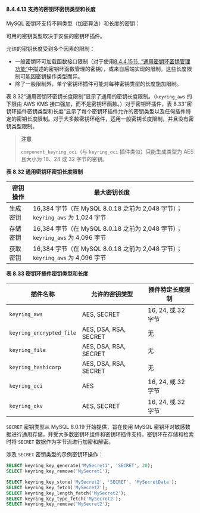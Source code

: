 #### 8.4.4.13 支持的密钥环密钥类型和长度

MySQL 密钥环支持不同类型（加密算法）和长度的密钥：

可用的密钥类型取决于安装的密钥环插件。

允许的密钥长度受到多个因素的限制：

- 一般密钥环可加载函数接口限制（对于使用[8.4.4.15节, “通用密钥环密钥管理功能”](#8.4.4.15)中描述的密钥环函数管理的密钥），或来自后端实现的限制。这些长度限制可能因密钥操作类型而异。
- 除了一般限制外，单个密钥环插件可能对每种密钥类型的长度施加限制。

表 8.32“通用密钥环密钥长度限制”显示了通用的密钥长度限制。（`keyring_aws` 的下限由 AWS KMS 接口强加，而不是密钥环函数。）对于密钥环插件，表 8.33“密钥环插件密钥类型和长度”显示了每个密钥环插件允许的密钥类型以及任何插件特定的密钥长度限制。对于大多数密钥环组件，适用一般密钥长度限制，并且没有密钥类型限制。

> **注意**
>
> `component_keyring_oci`（与 `keyring_oci` 插件类似）只能生成类型为 AES 且大小为 16、24 或 32 字节的密钥。

**表 8.32 通用密钥环密钥长度限制**

| 密钥操作 | 最大密钥长度                                                 |
| -------- | ------------------------------------------------------------ |
| 生成密钥 | 16,384 字节（在 MySQL 8.0.18 之前为 2,048 字节）；`keyring_aws` 为 1,024 字节 |
| 存储密钥 | 16,384 字节（在 MySQL 8.0.18 之前为 2,048 字节）；`keyring_aws` 为 4,096 字节 |
| 获取密钥 | 16,384 字节（在 MySQL 8.0.18 之前为 2,048 字节）；`keyring_aws` 为 4,096 字节 |

**表 8.33 密钥环插件密钥类型和长度**

| 插件名称                 | 允许的密钥类型        | 插件特定长度限制   |
| ------------------------ | --------------------- | ------------------ |
| `keyring_aws`            | AES, SECRET           | 16, 24, 或 32 字节 |
| `keyring_encrypted_file` | AES, DSA, RSA, SECRET | 无                 |
| `keyring_file`           | AES, DSA, RSA, SECRET | 无                 |
| `keyring_hashicorp`      | AES, DSA, RSA, SECRET | 无                 |
| `keyring_oci`            | AES                   | 16, 24, 或 32 字节 |
| `keyring_okv`            | AES, SECRET           | 16, 24, 或 32 字节 |

`SECRET` 密钥类型从 MySQL 8.0.19 开始提供，旨在使用 MySQL 密钥环对敏感数据进行通用存储，并受大多数密钥环组件和密钥环插件支持。密钥环在存储和检索时将 `SECRET` 数据作为字节流进行加密和解密。

涉及 `SECRET` 密钥类型的示例密钥环操作：

```sql
SELECT keyring_key_generate('MySecret1', 'SECRET', 20);
SELECT keyring_key_remove('MySecret1');

SELECT keyring_key_store('MySecret2', 'SECRET', 'MySecretData');
SELECT keyring_key_fetch('MySecret2');
SELECT keyring_key_length_fetch('MySecret2');
SELECT keyring_key_type_fetch('MySecret2');
SELECT keyring_key_remove('MySecret2');
```